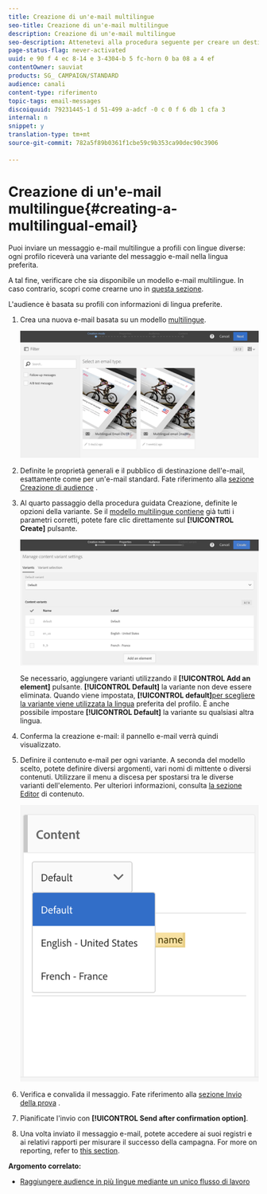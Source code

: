 ```yaml
---
title: Creazione di un'e-mail multilingue
seo-title: Creazione di un'e-mail multilingue
description: Creazione di un'e-mail multilingue
seo-description: Attenetevi alla procedura seguente per creare un destinatario per e-mail in più lingue con lingue diverse.
page-status-flag: never-activated
uuid: e 90 f 4 ec 8-14 e 3-4304-b 5 fc-horn 0 ba 08 a 4 ef
contentOwner: sauviat
products: SG_ CAMPAIGN/STANDARD
audience: canali
content-type: riferimento
topic-tags: email-messages
discoiquuid: 79231445-1 d 51-499 a-adcf -0 c 0 f 6 db 1 cfa 3
internal: n
snippet: y
translation-type: tm+mt
source-git-commit: 782a5f89b0361f1cbe59c9b353ca90dec90c3906

---
```



# Creazione di un'e-mail multilingue{#creating-a-multilingual-email}

Puoi inviare un messaggio e-mail multilingue a profili con lingue diverse: ogni profilo riceverà una variante del messaggio e-mail nella lingua preferita.

A tal fine, verificare che sia disponibile un modello e-mail multilingue. In caso contrario, scopri come crearne uno in [questa sezione](../../start/using/creating-a-multilingual-template.md).

L'audience è basata su profili con informazioni di lingua preferite.

1. Crea una nuova e-mail basata su un modello [multilingue](../../start/using/creating-a-multilingual-template.md).

   ![](assets/multi_create1.png)

1. Definite le proprietà generali e il pubblico di destinazione dell'e-mail, esattamente come per un'e-mail standard. Fate riferimento alla [sezione Creazione di audience](../../audiences/using/creating-audiences.md) .
1. Al quarto passaggio della procedura guidata Creazione, definite le opzioni della variante. Se il [modello multilingue contiene](../../start/using/creating-a-multilingual-template.md) già tutti i parametri corretti, potete fare clic direttamente sul **[!UICONTROL Create]** pulsante.

   ![](assets/multi_create4.png)

   Se necessario, aggiungere varianti utilizzando il **[!UICONTROL Add an element]** pulsante. **[!UICONTROL Default]** la variante non deve essere eliminata. Quando viene impostata, **[!UICONTROL default]**[per scegliere la variante viene utilizzata la lingua](../../audiences/using/creating-profiles.md) preferita del profilo. È anche possibile impostare **[!UICONTROL Default]** la variante su qualsiasi altra lingua.

1. Conferma la creazione e-mail: il pannello e-mail verrà quindi visualizzato.
1. Definire il contenuto e-mail per ogni variante. A seconda del modello scelto, potete definire diversi argomenti, vari nomi di mittente o diversi contenuti. Utilizzare il menu a discesa per spostarsi tra le diverse varianti dell'elemento. Per ulteriori informazioni, consulta [la sezione Editor](../../designing/using/about-email-content-design.md) di contenuto.

   ![](assets/multi_selectcontent.png)

1. Verifica e convalida il messaggio. Fate riferimento alla [sezione Invio della prova](../../sending/using/managing-test-profiles-and-sending-proofs.md#sending-proofs) .
1. Pianificate l'invio con **[!UICONTROL Send after confirmation option]**.
1. Una volta inviato il messaggio e-mail, potete accedere ai suoi registri e ai relativi rapporti per misurare il successo della campagna. For more on reporting, refer to [this section](../../reporting/using/about-dynamic-reports.md).

**Argomento correlato:**

* [Raggiungere audience in più lingue mediante un unico flusso di lavoro](https://helpx.adobe.com/campaign/kb/simplify-campaign-management.html#Engageyourcustomersateverystep)
